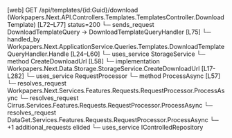 [web] GET /api/templates/{id:Guid}/download  (Workpapers.Next.API.Controllers.Templates.TemplatesController.DownloadTemplate)  [L72–L77] status=200
  └─ sends_request DownloadTemplateQuery -> DownloadTemplateQueryHandler [L75]
    └─ handled_by Workpapers.Next.ApplicationService.Queries.Templates.DownloadTemplateQueryHandler.Handle [L24–L60]
      └─ uses_service StorageService
        └─ method CreateDownloadUrl [L58]
          └─ implementation Workpapers.Next.Data.Storage.StorageService.CreateDownloadUrl [L17-L282]
      └─ uses_service RequestProcessor
        └─ method ProcessAsync [L57]
          └─ resolves_request Workpapers.Next.Services.Features.Requests.RequestProcessor.ProcessAsync
          └─ resolves_request Cirrus.Services.Features.Requests.RequestProcessor.ProcessAsync
          └─ resolves_request DataGet.Services.Features.Requests.RequestProcessor.ProcessAsync
          └─ +1 additional_requests elided
      └─ uses_service IControlledRepository<Template> (Scoped (inferred))
        └─ method ReadQuery [L45]
          └─ implementation Workpapers.Next.Data.Repository.Templates.TemplateRepository.ReadQuery
      └─ uses_storage StorageService.CreateDownloadUrl [L58]
  └─ impact_summary
    └─ requests 1
      └─ DownloadTemplateQuery
    └─ handlers 1
      └─ DownloadTemplateQueryHandler

